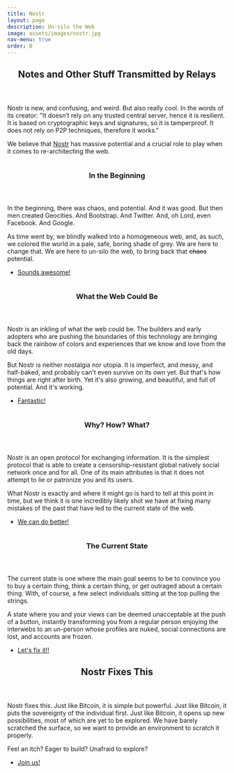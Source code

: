 ```yaml
---
title: Nostr
layout: page
description: Un-silo the Web
image: assets/images/nostr.jpg
nav-menu: true
order: B
---
```


<!-- Main -->
<div id="main">

<!-- One -->
<section id="one">
	<div class="inner">
		<header class="major">
			<h2>Notes and Other Stuff Transmitted by Relays</h2>
		</header>
		<p>
		Nostr is new, and confusing, and weird. But also really cool. In the
		words of its creator: "It doesn’t rely on any trusted central server,
		hence it is resilient. It is based on cryptographic keys and signatures,
		so it is tamperproof. It does not rely on P2P techniques, therefore it
		works."
		</p>
        <p>
        We believe that
        <a href="https://nostr-resources.com" target="_blank">Nostr</a>
        has massive potential and a crucial role to play
        when it comes to re-architecting the web.
        </p>
	</div>
</section>

<!-- Two -->
<section id="two" class="spotlights">
	<section>
		<img src="{% link assets/images/geocities.jpg %}" alt="" data-position="center center" />
		<div class="content">
			<div class="inner">
				<header class="major">
					<h3>In the Beginning</h3>
				</header>
				<p>
				In the beginning, there was chaos, and potential. And it was
				good. But then men created Geocities. And Bootstrap. And
				Twitter. And, oh Lord, even Facebook. And Google.
				</p>
                <p>
                As time went by, we blindly walked into a homogeneous web, and,
                as such, we colored the world in a pale, safe, boring shade of
                grey. We are here to change that. We are here to un-silo the
                web, to bring back that <s>chaos</s> potential.
                </p>
				<ul class="actions">
					<li><a href="#unsilo" class="button scrolly">Sounds awesome!</a></li>
				</ul>
			</div>
		</div>
	</section>
	<section>
		<img src="{% link assets/images/unsilo.jpg %}" alt="" data-position="top center" />
		<div class="content">
			<div class="inner">
				<header class="major">
					<h3 id="unsilo">What the Web Could Be</h3>
				</header>
				<p>
				Nostr is an inkling of what the web could be. The builders and
				early adopters who are pushing the boundaries of this technology
				are bringing back the rainbow of colors and experiences that we
				know and love from the old days.
				</p>
				<p>
				But Nostr is neither nostalgia nor utopia. It is imperfect, and
				messy, and half-baked, and probably can't even survive on its
				own yet. But that's how things are right after birth. Yet it's
				also growing, and beautiful, and full of potential. And it's
				working.
				</p>
				<ul class="actions">
					<li><a href="#nostr" class="button scrolly">Fantastic!</a></li>
				</ul>
			</div>
		</div>
	</section>
	<section>
		<img src="{% link assets/images/farm.jpg %}" alt="" data-position="25% 25%" />
		<div class="content">
			<div class="inner">
				<header class="major">
					<h3 id="nostr">Why? How? What?</h3>
				</header>
				<p>
				Nostr is an open protocol for exchanging information. It is the
				simplest protocol that is able to create a censorship-resistant
				global natively social network once and for all.  One of its
				main attributes is that it does not attempt to lie or patronize
				you and its users.
				</p>
				<p>
                What Nostr is exactly and where it might go is hard to tell at
                this point in time, but we think it is one incredibly likely
                shot we have at fixing many mistakes of the past that have led
                to the current state of the web.
				</p>
				<ul class="actions">
					<li><a href="#state" class="button scrolly">We can do better!</a></li>
				</ul>
			</div>
		</div>
	</section>
	<section>
		<img src="{% link assets/images/state.jpg %}" alt="" data-position="top center" />
		<div class="content">
			<div class="inner">
				<header class="major">
					<h3 id="state">The Current State</h3>
				</header>
				<p>
                The current state is one where the main goal seems to be to
                convince you to buy a certain thing, think a certain thing, or
                get outraged about a certain thing. With, of course, a few
                select individuals sitting at the top pulling the strings.
                </p>
                <p>
                A state where you and your views can be deemed unacceptable at
                the push of a button, instantly transforming you from a regular
                person enjoying the interwebs to an un-person whose profiles are
                nuked, social connections are lost, and accounts are frozen.
				</p>
				<ul class="actions">
					<li><a href="#apply" class="button scrolly">Let's fix it!!</a></li>
				</ul>
			</div>
		</div>
	</section>
</section>

<!-- Three -->
<section id="three">
	<div class="inner">
		<header class="major">
			<h2 id="apply">Nostr Fixes This</h2>
		</header>
		<p>
		Nostr fixes this. Just like Bitcoin, it is simple but powerful. Just like Bitcoin, it puts the sovereignty of the individual first. Just like Bitcoin, it opens up new possibilities, most of which are yet to be explored. We have barely scratched the surface, so we want to provide an environment to scratch it properly.
		</p>
        <p>
        Feel an itch? Eager to build? Unafraid to explore?
        </p>
		<ul class="actions">
			<li><a href="{{ site.typeform }}" target="_blank" class="button next">Join us!</a></li>
		</ul>
	</div>
</section>

</div>